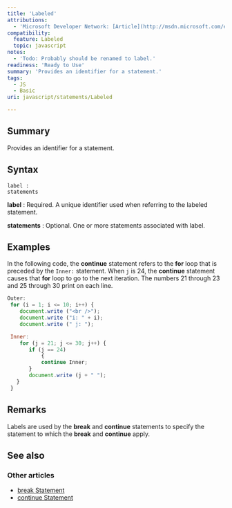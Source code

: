 ```yaml
---
title: 'Labeled'
attributions:
  - 'Microsoft Developer Network: [Article](http://msdn.microsoft.com/en-us/library/ie/d3666y5k(v=vs.94).aspx)'
compatibility:
  feature: Labeled
  topic: javascript
notes:
  - 'Todo: Probably should be renamed to label.'
readiness: 'Ready to Use'
summary: 'Provides an identifier for a statement.'
tags:
  - JS
  - Basic
uri: javascript/statements/Labeled

---
```

## Summary

Provides an identifier for a statement.

## Syntax

    label :
    statements

**label**
:   Required. A unique identifier used when referring to the labeled statement.

**statements**
:   Optional. One or more statements associated with label.

## Examples

In the following code, the **continue** statement refers to the **for** loop that is preceded by the `Inner:` statement. When `j` is 24, the **continue** statement causes that **for** loop to go to the next iteration. The numbers 21 through 23 and 25 through 30 print on each line.

``` js
Outer:
 for (i = 1; i <= 10; i++) {
    document.write ("<br />");
    document.write ("i: " + i);
    document.write (" j: ");

 Inner:
    for (j = 21; j <= 30; j++) {
       if (j == 24)
           {
           continue Inner;
       }
       document.write (j + " ");
   }
 }
```

## Remarks

Labels are used by the **break** and **continue** statements to specify the statement to which the **break** and **continue** apply.

## See also

### Other articles

-   [break Statement](/javascript/statements/break)
-   [continue Statement](/javascript/statements/continue)

